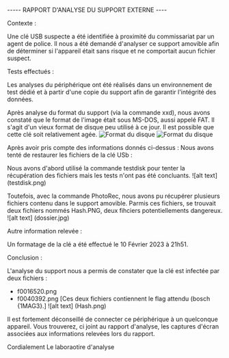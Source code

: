 ----- RAPPORT D'ANALYSE DU SUPPORT EXTERNE  ----

Contexte :

Une clé USB suspecte a été identifiée à proximité du commissariat par un agent de police.
Il nous a été demandé d'analyser ce support amovible afin de déterminer si l'appareil était sans risque et ne comportait aucun fichier suspect.



Tests effectués  : 

Les analyses du périphérique ont été réalisés dans un environnement de test dédié et à partir d'une copie du support afin de garantir l'intégrité des données.


Après analyse du format du support (via la commande xxd), nous avons constaté que le format de l'image était sous MS-DOS, aussi appelé FAT.
Il s'agit d'un vieux format de disque peu utilisé à ce jour.
Il est possible que cette clé soit relativement agée.
![Format du disque](/home/kali/FORENSIC_TP_IZORCHE_FLORENT/TP01/IMG/Format.PNG "Format du disque")
![Format du disque](/FlorentIZO/FORENSIC_TP_IZORCHE_FLORENT/TP01/IMG/Format.PNG "Format du disque")


Après avoir pris compte des informations donnés ci-dessus :
Nous avons tenté de restaurer les fichiers de la clé USb :

Nous avons d'abord utilisé la commande testdisk pour tenter la récupération des fichiers mais les tests n'ont pas été concluants.
![alt text] (testdisk.png)

Toutefois, avec la commande PhotoRec, nous avons pu récupérer plusieurs fichiers contenu dans le support amovible.
Parmis ces fichiers, se trouvait deux fichiers nommés Hash.PNG, deux fihciers potentiellements dangereux. 
![alt text] (dossier.jpg)

Autre information  relevée :

Un formatage de la clé a été effectué le 10 Février 2023 à 21h51.


Conclusion : 

L'analyse du support nous a permis de constater que la clé est infectée par deux fichiers :
- f0016520.png
- f0040392.png
[Ces deux fichiers contiennent le flag attendu (bosch {1MAG3}.]
![alt text] (Hash.png)

Il est fortement déconseillé de connecter ce périphérique à un quelconque appareil.
Vous trouverez, ci joint au rapport d'analyse, les captures d'écran associées aux informations relevées lors du rapport.

Cordialement
Le laboraotire d'analyse 

